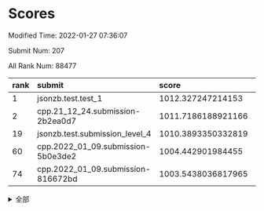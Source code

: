 # Scores

Modified Time: 2022-01-27 07:36:07

Submit Num: 207

All Rank Num: 88477

| rank |               submit               |       score        |       sigma        | pk_num |
| :--- | :--------------------------------- | :----------------- | :----------------- | :----- |
| 1    | jsonzb.test.test_1                 | 1012.327247214153  | 0.7847580525118527 | 1707   |
| 2    | cpp.21_12_24.submission-2b2ea0d7   | 1011.7186188921166 | 0.8102130739641705 | 1705   |
| 19   | jsonzb.test.submission_level_4     | 1010.3893350332819 | 0.755672382013312  | 1711   |
| 60   | cpp.2022_01_09.submission-5b0e3de2 | 1004.442901984455  | 0.7102727987240599 | 1710   |
| 74   | cpp.2022_01_09.submission-816672bd | 1003.5438036817965 | 0.7121990358445536 | 1714   |


<details>
<summary>全部</summary>

| rank |                 submit                 |       score        |       sigma        | pk_num |
| :--- | :------------------------------------- | :----------------- | :----------------- | :----- |
| 1    | jsonzb.test.test_1                     | 1012.327247214153  | 0.7847580525118527 | 1707   |
| 2    | cpp.21_12_24.submission-2b2ea0d7       | 1011.7186188921166 | 0.8102130739641705 | 1705   |
| 3    | gobigger.level_3.submission_level_3_43 | 1011.4564009100462 | 0.7905819568913582 | 1705   |
| 4    | gobigger.level_3.submission_level_3_29 | 1011.4465493727391 | 0.7502290903709122 | 1711   |
| 5    | gobigger.level_3.submission_level_3_42 | 1011.222537321563  | 0.7827560066727279 | 1710   |
| 6    | gobigger.level_3.submission_level_3_49 | 1011.1617796441486 | 0.7786997355181813 | 1716   |
| 7    | gobigger.level_3.submission_level_3_6  | 1011.1412017747252 | 0.7702849746492119 | 1708   |
| 8    | gobigger.level_3.submission_level_3_2  | 1011.0229201974535 | 0.7584573798673688 | 1707   |
| 9    | gobigger.level_3.submission_level_3_44 | 1011.0179268806968 | 0.7878279914698164 | 1711   |
| 10   | gobigger.level_3.submission_level_3_31 | 1010.9734920573736 | 0.7446680429374051 | 1710   |
| 11   | gobigger.level_3.submission_level_3_13 | 1010.891710077285  | 0.809920798061365  | 1707   |
| 12   | gobigger.level_3.submission_level_3_27 | 1010.8573184587025 | 0.7479533931111124 | 1704   |
| 13   | gobigger.level_3.submission_level_3_30 | 1010.8486881324287 | 0.7604216363124159 | 1706   |
| 14   | gobigger.level_3.submission_level_3_24 | 1010.6605770985046 | 0.7718190688054213 | 1709   |
| 15   | gobigger.level_3.submission_level_3_48 | 1010.5804588507175 | 0.7734142932982399 | 1708   |
| 16   | gobigger.level_3.submission_level_3_40 | 1010.5699346908908 | 0.7610842743987931 | 1710   |
| 17   | gobigger.level_3.submission_level_3_46 | 1010.5132622624675 | 0.7545206945605623 | 1707   |
| 18   | gobigger.level_3.submission_level_3_9  | 1010.5084667006872 | 0.7669028524530269 | 1703   |
| 19   | jsonzb.test.submission_level_4         | 1010.3893350332819 | 0.755672382013312  | 1711   |
| 20   | gobigger.level_3.submission_level_3_32 | 1010.385123322631  | 0.7613262440273361 | 1712   |
| 21   | gobigger.level_3.submission_level_3_10 | 1010.3704983444233 | 0.7513881953353483 | 1711   |
| 22   | gobigger.level_3.submission_level_3_0  | 1010.3594254778872 | 0.7708889643358827 | 1710   |
| 23   | gobigger.level_3.submission_level_3_26 | 1010.3459315135406 | 0.7648063126390335 | 1708   |
| 24   | gobigger.level_3.submission_level_3_33 | 1010.1879566061057 | 0.7366254266259958 | 1714   |
| 25   | gobigger.level_3.submission_level_3_21 | 1010.1819261001629 | 0.746665124082961  | 1710   |
| 26   | gobigger.level_3.submission_level_3_11 | 1010.1661789748048 | 0.7611546631182828 | 1707   |
| 27   | gobigger.level_3.submission_level_3_20 | 1010.1112779604055 | 0.7645406342210201 | 1710   |
| 28   | gobigger.level_3.submission_level_3_41 | 1010.1110174813647 | 0.7590970034912397 | 1706   |
| 29   | gobigger.level_3.submission_level_3_5  | 1010.0757562543812 | 0.7309377011345182 | 1708   |
| 30   | gobigger.level_3.submission_level_3_16 | 1010.0238475537427 | 0.7616110876155968 | 1711   |
| 31   | gobigger.level_3.submission_level_3_39 | 1010.0210154809564 | 0.7581356343791154 | 1712   |
| 32   | gobigger.level_3.submission_level_3_12 | 1010.0057433465989 | 0.7672086381739431 | 1713   |
| 33   | gobigger.level_3.submission_level_3_38 | 1009.94433283994   | 0.7602050021762037 | 1704   |
| 34   | gobigger.level_3.submission_level_3_35 | 1009.9404849122933 | 0.7419283125319713 | 1709   |
| 35   | gobigger.level_3.submission_level_3_25 | 1009.9330672941685 | 0.7708842282032399 | 1708   |
| 36   | gobigger.level_3.submission_level_3_28 | 1009.8735995182838 | 0.7610227730708706 | 1712   |
| 37   | gobigger.level_3.submission_level_3_7  | 1009.7860897363962 | 0.7603067685320628 | 1711   |
| 38   | gobigger.level_3.submission_level_3_34 | 1009.6343786072206 | 0.7341349106577922 | 1712   |
| 39   | gobigger.level_3.submission_level_3_36 | 1009.5600107990663 | 0.7443373097922262 | 1712   |
| 40   | gobigger.level_3.submission_level_3_23 | 1009.5308365530549 | 0.7594569462841368 | 1711   |
| 41   | gobigger.level_3.submission_level_3_18 | 1009.445127394496  | 0.7270914570794249 | 1712   |
| 42   | gobigger.level_3.submission_level_3_14 | 1009.4108790006416 | 0.7298286370400299 | 1710   |
| 43   | gobigger.level_3.submission_level_3_47 | 1009.4074412759591 | 0.7402236251703722 | 1712   |
| 44   | gobigger.level_3.submission_level_3_22 | 1009.3748291968163 | 0.773336381656282  | 1711   |
| 45   | gobigger.level_3.submission_level_3_15 | 1009.3179879182638 | 0.7329404093338295 | 1709   |
| 46   | gobigger.level_3.submission_level_3_3  | 1009.2903092730717 | 0.743861127941539  | 1707   |
| 47   | gobigger.level_3.submission_level_3_17 | 1009.2301529643933 | 0.7439489685993488 | 1708   |
| 48   | gobigger.level_3.submission_level_3_1  | 1009.2139976449182 | 0.7322724806806601 | 1709   |
| 49   | gobigger.level_3.submission_level_3_8  | 1009.0501897412785 | 0.7441583950582443 | 1709   |
| 50   | gobigger.level_3.submission_level_3_4  | 1008.9518266906861 | 0.7572429851408651 | 1711   |
| 51   | gobigger.level_3.submission_level_3_37 | 1008.9255889988016 | 0.7381830478258178 | 1707   |
| 52   | gobigger.level_3.submission_level_3_45 | 1008.4978758175051 | 0.7454471762256819 | 1705   |
| 53   | gobigger.level_3.submission_level_3_19 | 1008.056464043007  | 0.7415231691440873 | 1709   |
| 54   | gobigger.level_1.submission_level_1_23 | 1004.9552590598649 | 0.7217188368593672 | 1708   |
| 55   | gobigger.level_1.submission_level_1_47 | 1004.6162657485785 | 0.7213833410638195 | 1708   |
| 56   | gobigger.level_1.submission_level_1_40 | 1004.5345891066157 | 0.7279557259244646 | 1714   |
| 57   | gobigger.level_1.submission_level_1_20 | 1004.4903165185298 | 0.7374675116443465 | 1709   |
| 58   | gobigger.level_1.submission_level_1_7  | 1004.4663824475667 | 0.7183297953713336 | 1710   |
| 59   | gobigger.level_1.submission_level_1_16 | 1004.4440466839715 | 0.7270892512418252 | 1710   |
| 60   | cpp.2022_01_09.submission-5b0e3de2     | 1004.442901984455  | 0.7102727987240599 | 1710   |
| 61   | gobigger.level_1.submission_level_1_3  | 1004.3225377742325 | 0.7104071541814247 | 1712   |
| 62   | gobigger.level_1.submission_level_1_6  | 1004.3083447407217 | 0.7110021881958014 | 1707   |
| 63   | gobigger.level_1.submission_level_1_30 | 1004.1993722741723 | 0.7240463682100017 | 1711   |
| 64   | gobigger.level_1.submission_level_1_5  | 1004.1690784996669 | 0.7134596816214827 | 1708   |
| 65   | gobigger.level_1.submission_level_1_26 | 1004.0524572647018 | 0.7273784143016149 | 1708   |
| 66   | gobigger.level_1.submission_level_1_27 | 1004.0245086177985 | 0.7199640924691777 | 1707   |
| 67   | gobigger.level_1.submission_level_1_42 | 1003.9565987417689 | 0.7158125821724592 | 1707   |
| 68   | gobigger.level_1.submission_level_1_49 | 1003.9000792792747 | 0.7142348053713783 | 1711   |
| 69   | gobigger.level_1.submission_level_1_45 | 1003.8447298433058 | 0.7291078413404326 | 1713   |
| 70   | gobigger.level_1.submission_level_1_37 | 1003.7401658222526 | 0.711941560219158  | 1711   |
| 71   | gobigger.level_1.submission_level_1_36 | 1003.7226890954229 | 0.7184350111720044 | 1711   |
| 72   | gobigger.level_1.submission_level_1_22 | 1003.6484465810482 | 0.7172291220653604 | 1710   |
| 73   | gobigger.level_1.submission_level_1_44 | 1003.5504552759783 | 0.7245071751364236 | 1712   |
| 74   | cpp.2022_01_09.submission-816672bd     | 1003.5438036817965 | 0.7121990358445536 | 1714   |
| 75   | gobigger.level_1.submission_level_1_10 | 1003.5035723118219 | 0.7355812340118965 | 1710   |
| 76   | gobigger.level_1.submission_level_1_39 | 1003.3940217854625 | 0.7153498988096222 | 1718   |
| 77   | gobigger.level_1.submission_level_1_35 | 1003.3619509820693 | 0.7198679830188531 | 1710   |
| 78   | gobigger.level_1.submission_level_1_25 | 1003.3440478782328 | 0.7199340906420606 | 1711   |
| 79   | gobigger.level_1.submission_level_1_21 | 1003.3024322278563 | 0.7246469743692806 | 1708   |
| 80   | gobigger.level_1.submission_level_1_14 | 1003.2963922220982 | 0.7091876625175496 | 1708   |
| 81   | gobigger.level_1.submission_level_1_1  | 1003.1961347296382 | 0.7133313707466314 | 1714   |
| 82   | gobigger.level_1.submission_level_1_24 | 1003.1918915198543 | 0.7237549158261014 | 1709   |
| 83   | gobigger.level_1.submission_level_1_33 | 1003.1875529380316 | 0.7261510834156911 | 1713   |
| 84   | gobigger.level_1.submission_level_1_17 | 1003.130761034111  | 0.7145789480645925 | 1710   |
| 85   | gobigger.level_1.submission_level_1_28 | 1003.1167318949879 | 0.7219862776811471 | 1712   |
| 86   | gobigger.level_1.submission_level_1_38 | 1003.0853766012384 | 0.7127949067071866 | 1704   |
| 87   | gobigger.level_1.submission_level_1_13 | 1003.0347921460915 | 0.7120946311007875 | 1710   |
| 88   | gobigger.level_1.submission_level_1_19 | 1003.002477236217  | 0.7188720694076909 | 1710   |
| 89   | gobigger.level_1.submission_level_1_34 | 1002.8909153399846 | 0.7131575357924449 | 1710   |
| 90   | gobigger.level_1.submission_level_1_12 | 1002.8755637652328 | 0.7044266829410606 | 1714   |
| 91   | gobigger.level_1.submission_level_1_32 | 1002.8453251350109 | 0.7050466713170628 | 1709   |
| 92   | gobigger.level_1.submission_level_1_46 | 1002.7172408187419 | 0.715761729051299  | 1716   |
| 93   | gobigger.level_1.submission_level_1_8  | 1002.7157968578351 | 0.7097581930919453 | 1707   |
| 94   | gobigger.level_1.submission_level_1_9  | 1002.6932560605471 | 0.7124304063777189 | 1710   |
| 95   | gobigger.level_1.submission_level_1_18 | 1002.6641139132025 | 0.7241923386329776 | 1710   |
| 96   | gobigger.level_1.submission_level_1_11 | 1002.6341042991107 | 0.7141629359751644 | 1713   |
| 97   | gobigger.level_1.submission_level_1_48 | 1002.4350250838293 | 0.7171125937601999 | 1708   |
| 98   | gobigger.level_1.submission_level_1_2  | 1002.3668837621276 | 0.7125207787225414 | 1712   |
| 99   | gobigger.level_1.submission_level_1_4  | 1002.3622710830241 | 0.7128060620702096 | 1711   |
| 100  | gobigger.level_1.submission_level_1_41 | 1002.2859867470914 | 0.7035580018959796 | 1709   |
| 101  | gobigger.level_1.submission_level_1_29 | 1002.2577186672976 | 0.7217049473273662 | 1709   |
| 102  | gobigger.level_1.submission_level_1_0  | 1002.14841178373   | 0.7094634336349909 | 1713   |
| 103  | gobigger.level_1.submission_level_1_43 | 1002.1147022146214 | 0.712342841483877  | 1708   |
| 104  | gobigger.level_1.submission_level_1_15 | 1002.079463348775  | 0.7166073270086857 | 1706   |
| 105  | gobigger.level_1.submission_level_1_31 | 1000.9383215396131 | 0.7110087351402359 | 1710   |
| 106  | gobigger.random.submission_random_37   | 997.4017749072027  | 0.7096478234619472 | 1709   |
| 107  | gobigger.random.submission_random_11   | 997.2079034114698  | 0.7201404771054398 | 1704   |
| 108  | gobigger.random.submission_random_23   | 997.030227138635   | 0.6944765621547833 | 1707   |
| 109  | gobigger.random.submission_random_14   | 996.8923042563249  | 0.7192562301222301 | 1707   |
| 110  | gobigger.random.submission_random_19   | 996.8394866158332  | 0.7160484735151369 | 1710   |
| 111  | gobigger.random.submission_random_38   | 996.7715563762821  | 0.7069942331545529 | 1708   |
| 112  | gobigger.random.submission_random_21   | 996.7508308475076  | 0.7105619439202121 | 1709   |
| 113  | gobigger.random.submission_random_33   | 996.7205155766654  | 0.7160328479926126 | 1709   |
| 114  | gobigger.random.submission_random_30   | 996.6980900715475  | 0.6980677958083553 | 1713   |
| 115  | gobigger.random.submission_random_39   | 996.6481550272587  | 0.7098835788979934 | 1707   |
| 116  | gobigger.random.submission_random_6    | 996.5597537320666  | 0.7105477706855122 | 1712   |
| 117  | gobigger.random.submission_random_28   | 996.5553341753842  | 0.711345977316283  | 1707   |
| 118  | gobigger.random.submission_random_29   | 996.3903781125414  | 0.7156372880277138 | 1709   |
| 119  | gobigger.random.submission_random_46   | 996.3445103270964  | 0.7101703928547358 | 1715   |
| 120  | gobigger.random.submission_random_5    | 996.3352256573966  | 0.7144535795748437 | 1711   |
| 121  | gobigger.random.submission_random_24   | 996.2553803964123  | 0.6982605768827376 | 1710   |
| 122  | gobigger.random.submission_random_40   | 996.1731861432118  | 0.7140256382807338 | 1706   |
| 123  | gobigger.random.submission_random_3    | 996.14276590846    | 0.7033135050960996 | 1708   |
| 124  | gobigger.random.submission_random_41   | 996.1303298016996  | 0.7160065529169742 | 1712   |
| 125  | gobigger.random.submission_random_35   | 996.1084266274644  | 0.6952467791871453 | 1711   |
| 126  | gobigger.random.submission_random_48   | 996.0467870439074  | 0.7082177466382369 | 1708   |
| 127  | gobigger.random.submission_random_2    | 996.0300623301886  | 0.7188038095772187 | 1712   |
| 128  | gobigger.random.submission_random_9    | 996.0223659470698  | 0.7236226528011658 | 1706   |
| 129  | gobigger.random.submission_random_22   | 996.0044700032539  | 0.7068706637147874 | 1715   |
| 130  | gobigger.random.submission_random_4    | 995.9908649504789  | 0.7050730704151594 | 1711   |
| 131  | gobigger.random.submission_random_12   | 995.9091418407938  | 0.709379222917624  | 1707   |
| 132  | gobigger.random.submission_random_32   | 995.8887359566513  | 0.712881972613599  | 1709   |
| 133  | gobigger.random.submission_random_45   | 995.8821876111801  | 0.7175642659200923 | 1715   |
| 134  | gobigger.random.submission_random_8    | 995.8694072353343  | 0.7083111994200326 | 1710   |
| 135  | gobigger.random.submission_random_49   | 995.8573715764597  | 0.7071514866152988 | 1706   |
| 136  | gobigger.random.submission_random_18   | 995.8434518739466  | 0.7125835102698495 | 1710   |
| 137  | gobigger.random.submission_random_42   | 995.7966209596143  | 0.6995011676568643 | 1710   |
| 138  | gobigger.random.submission_random_43   | 995.7865576220084  | 0.7213252614783238 | 1708   |
| 139  | gobigger.random.submission_random_34   | 995.6052766136643  | 0.709152309636205  | 1709   |
| 140  | gobigger.random.submission_random_10   | 995.598199118011   | 0.7066974411299326 | 1711   |
| 141  | gobigger.random.submission_random_36   | 995.5917059753912  | 0.7108810859062695 | 1707   |
| 142  | gobigger.random.submission_random_13   | 995.589421589149   | 0.7091140397532057 | 1717   |
| 143  | gobigger.random.submission_random_44   | 995.2371288161972  | 0.7147157251475271 | 1709   |
| 144  | gobigger.random.submission_random_7    | 995.1159227197193  | 0.712868560574064  | 1704   |
| 145  | gobigger.random.submission_random_47   | 995.0949042045803  | 0.731277692609751  | 1714   |
| 146  | gobigger.random.submission_random_15   | 994.8825163785972  | 0.7348662265171164 | 1703   |
| 147  | gobigger.random.submission_random_17   | 994.8738355333381  | 0.7177063068173748 | 1707   |
| 148  | gobigger.random.submission_random_20   | 994.8379595582085  | 0.7159509941049247 | 1706   |
| 149  | gobigger.random.submission_random_31   | 994.8273464522952  | 0.7080923686344259 | 1708   |
| 150  | gobigger.random.submission_random_25   | 994.7795220581895  | 0.7158057432831526 | 1709   |
| 151  | gobigger.random.submission_random_16   | 994.736586837888   | 0.7156716221360676 | 1709   |
| 152  | gobigger.random.submission_random_1    | 994.6461383128691  | 0.7141047832052726 | 1711   |
| 153  | gobigger.random.submission_random_26   | 994.6035509612875  | 0.7216508616242465 | 1711   |
| 154  | gobigger.random.submission_random_27   | 994.3207803476419  | 0.7124128183899534 | 1713   |
| 155  | gobigger.random.submission_random_0    | 994.2937160951979  | 0.6977942858540023 | 1711   |
| 156  | gobigger.level_2.submission_level_2_1  | 994.2841348038569  | 0.7359889523282933 | 1711   |
| 157  | gobigger.level_2.submission_level_2_17 | 994.2530356865234  | 0.7287213881129799 | 1710   |
| 158  | gobigger.level_2.submission_level_2_46 | 994.0111851844721  | 0.7218637207720676 | 1713   |
| 159  | gobigger.level_2.submission_level_2_13 | 993.8720600289333  | 0.7428816453652058 | 1712   |
| 160  | gobigger.level_2.submission_level_2_39 | 993.8102687952811  | 0.7679074761360571 | 1713   |
| 161  | gobigger.level_2.submission_level_2_49 | 993.7037337527363  | 0.7258168123032148 | 1714   |
| 162  | gobigger.level_2.submission_level_2_25 | 993.5904648976581  | 0.7418298037180019 | 1707   |
| 163  | gobigger.level_2.submission_level_2_34 | 993.1898313210266  | 0.7666588663300778 | 1710   |
| 164  | gobigger.level_2.submission_level_2_31 | 992.7756244292551  | 0.7555009356372256 | 1710   |
| 165  | gobigger.level_2.submission_level_2_32 | 992.675879716356   | 0.7414939276068128 | 1711   |
| 166  | gobigger.level_2.submission_level_2_29 | 992.6381881225851  | 0.7265650517356835 | 1716   |
| 167  | gobigger.level_2.submission_level_2_41 | 992.4974014817989  | 0.731404729304175  | 1706   |
| 168  | gobigger.level_2.submission_level_2_23 | 992.4527437269278  | 0.7391243068721217 | 1707   |
| 169  | gobigger.level_2.submission_level_2_2  | 992.3680060591761  | 0.7384304144956547 | 1710   |
| 170  | gobigger.level_2.submission_level_2_38 | 992.2623236302788  | 0.7481298418318709 | 1707   |
| 171  | gobigger.level_2.submission_level_2_10 | 992.2401806605749  | 0.7438804670933994 | 1713   |
| 172  | gobigger.level_2.submission_level_2_18 | 992.2323136271866  | 0.7444505377338949 | 1706   |
| 173  | gobigger.level_2.submission_level_2_26 | 992.169391162034   | 0.7340654571200695 | 1708   |
| 174  | gobigger.level_2.submission_level_2_24 | 992.134834348025   | 0.7383504987471289 | 1706   |
| 175  | gobigger.level_2.submission_level_2_20 | 992.0850989593391  | 0.7667328691867035 | 1705   |
| 176  | gobigger.level_2.submission_level_2_14 | 991.9565821751726  | 0.7414752907031283 | 1714   |
| 177  | gobigger.level_2.submission_level_2_3  | 991.9308531981147  | 0.7321784872013591 | 1713   |
| 178  | gobigger.level_2.submission_level_2_8  | 991.9134391941765  | 0.7370488366029987 | 1711   |
| 179  | gobigger.level_2.submission_level_2_35 | 991.9119543453246  | 0.744040569558392  | 1716   |
| 180  | gobigger.level_2.submission_level_2_5  | 991.8354394260855  | 0.7482361788694384 | 1704   |
| 181  | gobigger.level_2.submission_level_2_11 | 991.8205896060759  | 0.7291885291514034 | 1712   |
| 182  | gobigger.level_2.submission_level_2_7  | 991.7500254105387  | 0.7413750180440389 | 1718   |
| 183  | gobigger.level_2.submission_level_2_6  | 991.5895321099005  | 0.7430475872998933 | 1714   |
| 184  | gobigger.level_2.submission_level_2_15 | 991.5215486978732  | 0.7634260312289237 | 1708   |
| 185  | gobigger.level_2.submission_level_2_16 | 991.4570769018501  | 0.7491741750656702 | 1707   |
| 186  | gobigger.level_2.submission_level_2_36 | 991.4207587785434  | 0.7513949703755038 | 1712   |
| 187  | gobigger.level_2.submission_level_2_40 | 991.3830858227259  | 0.7689992019273724 | 1710   |
| 188  | gobigger.level_2.submission_level_2_21 | 991.3607951693102  | 0.7420495619569689 | 1707   |
| 189  | gobigger.level_2.submission_level_2_48 | 991.2986665174341  | 0.742739013483063  | 1708   |
| 190  | gobigger.level_2.submission_level_2_42 | 991.1969133230691  | 0.7610772451687261 | 1710   |
| 191  | gobigger.level_2.submission_level_2_27 | 991.1952824550305  | 0.7446884168000758 | 1714   |
| 192  | gobigger.level_2.submission_level_2_37 | 991.1853935006261  | 0.7664479537315189 | 1705   |
| 193  | gobigger.level_2.submission_level_2_22 | 991.1821916619003  | 0.7503358830147682 | 1710   |
| 194  | gobigger.level_2.submission_level_2_33 | 991.0772794570465  | 0.7674602762130873 | 1708   |
| 195  | gobigger.level_2.submission_level_2_47 | 991.0327182193294  | 0.7497736218160562 | 1711   |
| 196  | gobigger.level_2.submission_level_2_45 | 990.9448601298602  | 0.7779809372526396 | 1714   |
| 197  | gobigger.level_2.submission_level_2_0  | 990.9118755496575  | 0.7786899043540767 | 1708   |
| 198  | gobigger.level_2.submission_level_2_4  | 990.904033900763   | 0.7575240924997897 | 1712   |
| 199  | gobigger.level_2.submission_level_2_9  | 990.8924471360284  | 0.7377471772621604 | 1713   |
| 200  | gobigger.level_2.submission_level_2_19 | 990.6869474915784  | 0.7569489495809617 | 1709   |
| 201  | gobigger.level_2.submission_level_2_28 | 990.6697419555647  | 0.7750740907844165 | 1713   |
| 202  | gobigger.level_2.submission_level_2_30 | 990.6650612346413  | 0.7651247239181583 | 1708   |
| 203  | gobigger.level_2.submission_level_2_44 | 990.4675521921519  | 0.7451258447216452 | 1707   |
| 204  | gobigger.level_2.submission_level_2_12 | 990.4097365362564  | 0.7582238687668953 | 1707   |
| 205  | gobigger.level_2.submission_level_2_43 | 990.0047755549077  | 0.7447739041170054 | 1713   |
| 206  | gobigger.none.submission_none_1        | 979.1798385748328  | 1.232353899973104  | 1705   |
| 207  | gobigger.none.submission_none_0        | 975.8852299812428  | 1.3112851599472894 | 1707   |

</details>